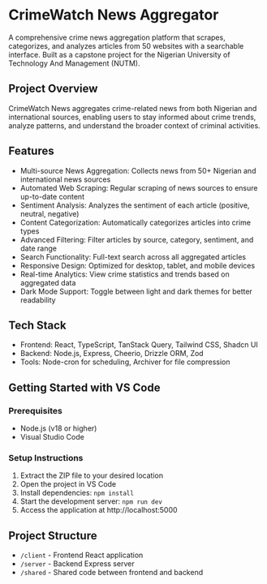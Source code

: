# CrimeWatch News Aggregator

A comprehensive crime news aggregation platform that scrapes, categorizes, and analyzes articles from 50 websites with a searchable interface. Built as a capstone project for the Nigerian University of Technology And Management (NUTM).

## Project Overview

CrimeWatch News aggregates crime-related news from both Nigerian and international sources, enabling users to stay informed about crime trends, analyze patterns, and understand the broader context of criminal activities.

## Features

- Multi-source News Aggregation: Collects news from 50+ Nigerian and international news sources
- Automated Web Scraping: Regular scraping of news sources to ensure up-to-date content
- Sentiment Analysis: Analyzes the sentiment of each article (positive, neutral, negative)
- Content Categorization: Automatically categorizes articles into crime types
- Advanced Filtering: Filter articles by source, category, sentiment, and date range
- Search Functionality: Full-text search across all aggregated articles
- Responsive Design: Optimized for desktop, tablet, and mobile devices
- Real-time Analytics: View crime statistics and trends based on aggregated data
- Dark Mode Support: Toggle between light and dark themes for better readability

## Tech Stack

- Frontend: React, TypeScript, TanStack Query, Tailwind CSS, Shadcn UI
- Backend: Node.js, Express, Cheerio, Drizzle ORM, Zod
- Tools: Node-cron for scheduling, Archiver for file compression

## Getting Started with VS Code

### Prerequisites

- Node.js (v18 or higher)
- Visual Studio Code

### Setup Instructions

1. Extract the ZIP file to your desired location
2. Open the project in VS Code
3. Install dependencies: `npm install`
4. Start the development server: `npm run dev`
5. Access the application at http://localhost:5000

## Project Structure

- `/client` - Frontend React application
- `/server` - Backend Express server
- `/shared` - Shared code between frontend and backend
